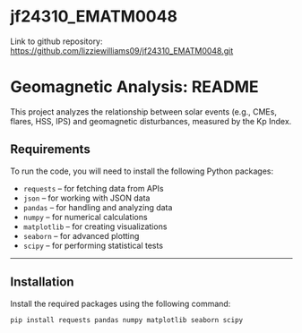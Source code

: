 # jf24310_EMATM0048

Link to github repository:
https://github.com/lizziewilliams09/jf24310_EMATM0048.git

# Geomagnetic Analysis: README

This project analyzes the relationship between solar events (e.g., CMEs, flares, HSS, IPS) and geomagnetic disturbances, measured by the Kp Index.

## Requirements

To run the code, you will need to install the following Python packages:

- `requests` – for fetching data from APIs
- `json` – for working with JSON data
- `pandas` – for handling and analyzing data
- `numpy` – for numerical calculations
- `matplotlib` – for creating visualizations
- `seaborn` – for advanced plotting
- `scipy` – for performing statistical tests

---

## Installation

Install the required packages using the following command:

```bash
pip install requests pandas numpy matplotlib seaborn scipy
